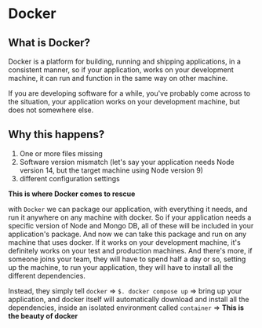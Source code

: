 # Docker

## What is Docker? 

Docker is a platform for building, running and shipping applications, in a consistent manner, so  if your application, works on your development machine, it can run and function in the same way on other machine.

If you are developing software for a while, you've probably come across to the situation, your application works on your development machine, but does not somewhere else.

## Why this happens?

1. One or more files missing
2. Software version mismatch (let's say your application needs Node version 14, but the target machine using Node version 9)
3. different configuration settings

**This is where Docker comes to rescue**

with `Docker` we can package our application, with everything it needs, and run it anywhere on any machine with docker. So if your application needs a specific version of Node and Mongo DB, all of these will be included in your application's package. And now we can take this package and run on any machine that uses docker. If it works on your development machine, it's definitely works on your test and production machines. And there's more, if someone joins your team, they will have to spend half a day or so, setting up the machine, to run your application, they will have to install all the different dependencies.

Instead, they simply tell `docker` => `$. docker compose up` => bring up your application, and docker itself will automatically download and install all the dependencies, inside an isolated environment called `container` => **This is the beauty of docker**
